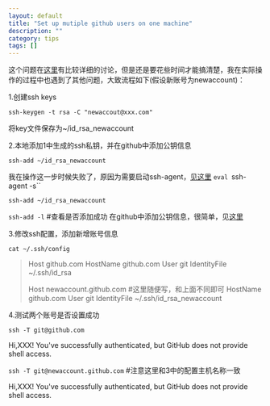 ```yaml
---
layout: default
title: "Set up mutiple github users on one machine"
description: ""
category: tips
tags: []
---
```


这个问题在[这里](http://stackoverflow.com/questions/3225862/multiple-github-accounts-ssh-config)有比较详细的讨论，但是还是要花些时间才能搞清楚，我在实际操作的过程中也遇到了其他问题，大致流程如下(假设新账号为newaccount)：

1.创建ssh keys

`ssh-keygen -t rsa -C "newaccout@xxx.com"`

将key文件保存为~/id_rsa_newaccount

2.本地添加1中生成的ssh私钥，并在github中添加公钥信息

`ssh-add ~/id_rsa_newaccount`

我在操作这一步时候失败了，原因为需要启动ssh-agent，[见这里](http://stackoverflow.com/questions/17846529/could-not-open-a-connection-to-your-authentication-agent)
`eval `ssh-agent -s``

`ssh-add ~/id_rsa_newaccount`

`ssh-add -l` #查看是否添加成功
在github中添加公钥信息，很简单，见[这里](https://help.github.com/articles/generating-ssh-keys)

3.修改ssh配置，添加新增账号信息

`cat ~/.ssh/config`

>Host github.com
>HostName github.com
>User git
>IdentityFile ~/.ssh/id_rsa
>
>Host newaccount.github.com #这里随便写，和上面不同即可
>HostName github.com
>User git
>IdentityFile ~/.ssh/id_rsa_newaccount

4.测试两个账号是否设置成功

`ssh -T git@github.com`

Hi,XXX! You've successfully authenticated, but GitHub does not provide shell access.

`ssh -T git@newaccount.github.com` #注意这里和3中的配置主机名称一致

Hi,XXX! You've successfully authenticated, but GitHub does not provide shell access.

